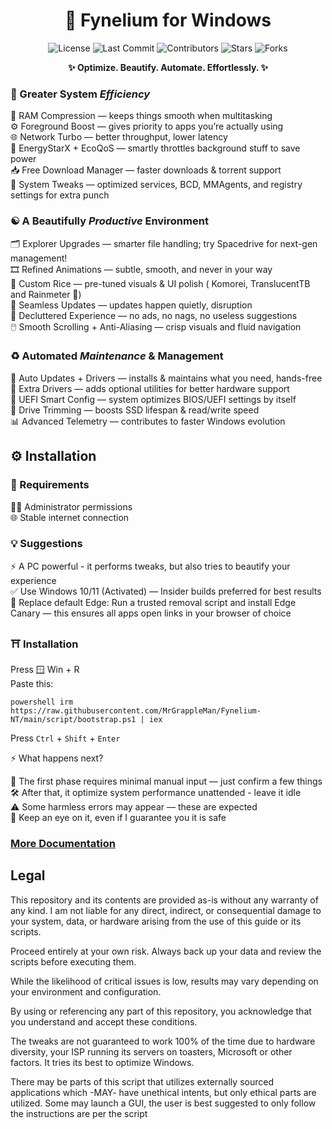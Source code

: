 <div align="center">

# 🌌 Fynelium for Windows

![License](https://img.shields.io/github/license/MrGrappleMan/Fynelium-NT?style=for-the-badge)
![Last Commit](https://img.shields.io/github/last-commit/MrGrappleMan/Fynelium-NT?style=for-the-badge)
![Contributors](https://img.shields.io/github/contributors/MrGrappleMan/Fynelium-NT?style=for-the-badge)
![Stars](https://img.shields.io/github/stars/MrGrappleMan/Fynelium-NT?style=for-the-badge)
![Forks](https://img.shields.io/github/forks/MrGrappleMan/Fynelium-NT?style=for-the-badge)

**✨ Optimize. Beautify. Automate. Effortlessly. ✨**

</div>

### 🚀 Greater System _Efficiency_

🧠 RAM Compression — keeps things smooth when multitasking \
⚙️ Foreground Boost — gives priority to apps you’re actually using \
🌐 Network Turbo — better throughput, lower latency \
🌱 EnergyStarX + EcoQoS — smartly throttles background stuff to save power \
📥 Free Download Manager — faster downloads & torrent support \
🔧 System Tweaks — optimized services, BCD, MMAgents, and registry settings for extra punch

### ☯️ A Beautifully _Productive_ Environment

🗂️ Explorer Upgrades — smarter file handling; try Spacedrive for next-gen management! \
🎞️ Refined Animations — subtle, smooth, and never in your way \
🎨 Custom Rice — pre-tuned visuals & UI polish ( Komorei, TranslucentTB and Rainmeter 👀) \
🔄 Seamless Updates — updates happen quietly,  disruption \
🚫 Decluttered Experience — no ads, no nags, no useless suggestions \
🖱️ Smooth Scrolling + Anti-Aliasing — crisp visuals and fluid navigation

### ♻️ Automated _Maintenance_ & Management

🔄 Auto Updates + Drivers — installs & maintains what you need, hands-free \
🧩 Extra Drivers — adds optional utilities for better hardware support \
🧬 UEFI Smart Config — system optimizes BIOS/UEFI settings by itself \
💽 Drive Trimming — boosts SSD lifespan & read/write speed \
📊 Advanced Telemetry — contributes to faster Windows evolution

## ⚙️ Installation

### 🧩 Requirements

🧑‍💻 Administrator permissions \
🌐 Stable internet connection

### 💡 Suggestions

⚡ A PC powerful - it performs tweaks, but also tries to beautify your experience \
✅ Use Windows 10/11 (Activated) — Insider builds preferred for best results \
🦊 Replace default Edge: Run a trusted removal script and install Edge Canary — this ensures all apps open links in your browser of choice

### ⛩️ Installation

Press 🪟 Win + R \
Paste this:

```
powershell irm https://raw.githubusercontent.com/MrGrappleMan/Fynelium-NT/main/script/bootstrap.ps1 | iex

```
Press `Ctrl` + `Shift` + `Enter`

⚡ What happens next?

🧠 The first phase requires minimal manual input — just confirm a few things \
🛠️ After that, it optimize system performance unattended - leave it idle \
⚠️ Some harmless errors may appear — these are expected \
👀 Keep an eye on it, even if I guarantee you it is safe

### [More Documentation](https://www.notion.so/Windows-27642d161cf980b395c2fbbd1d1f70ae?source=copy_link)

## Legal

This repository and its contents are provided as-is without any warranty of any kind.
I am not liable for any direct, indirect, or consequential damage to your system, data, or hardware arising from the use of this guide or its scripts.

Proceed entirely at your own risk. Always back up your data and review the scripts before executing them.

While the likelihood of critical issues is low, results may vary depending on your environment and configuration.

By using or referencing any part of this repository, you acknowledge that you understand and accept these conditions.

The tweaks are not guaranteed to work 100% of the time due to hardware diversity, your ISP running its servers on toasters, Microsoft or other factors.
It tries its best to optimize Windows.

There may be parts of this script that utilizes externally sourced applications which -MAY- have unethical intents, but only ethical parts are utilized.
Some may launch a GUI, the user is best suggested to only follow the instructions are per the script
